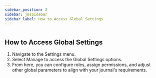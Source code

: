 ```yaml
---
sidebar_position: 2
sidebar: jmsSidebar
sidebar_label: How to Access Global Settings
---
```

#

## How to Access Global Settings

1. Navigate to the Settings menu.
2. Select Manage to access the Global Settings options.
3. From here, you can configure roles, assign permissions, and adjust other global parameters to align with your journal's requirements.
